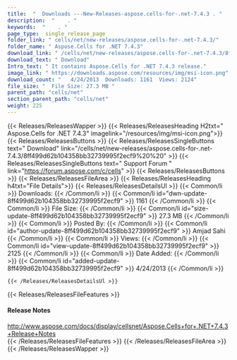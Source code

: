 ```yaml
---
title:  "  Downloads ---New-Releases-aspose.cells-for-.net-7.4.3 . " 
description:  "    . " 
keywords:  "    . " 
page_type:  single_release_page
folder_link: " cells/net/new-releases/aspose.cells-for-.net-7.4.3/"
folder_name: " Aspose.Cells for .NET 7.4.3"
download_link: " /cells/net/new-releases/aspose.cells-for-.net-7.4.3/8ff499d62b104358bb32739995f2ecf9"
download_text: " Download"
Intro_text: " It contains Aspose.Cells for .NET 7.4.3 release."
image_link: " https://downloads.aspose.com/resources/img/msi-icon.png"
download_count: "   4/24/2013  Downloads: 1161  Views: 2124"
file_size: "  File Size: 27.3 MB "
parent_path: "cells/net"
section_parent_path: "cells/net"
weight: 225 
---
```


{{< Releases/ReleasesWapper >}}
  {{< Releases/ReleasesHeading H2txt=" Aspose.Cells for .NET 7.4.3" imagelink="/resources/img/msi-icon.png">}}
  {{< Releases/ReleasesButtons >}}
    {{< Releases/ReleasesSingleButtons text=" Download" link="/cells/net/new-releases/aspose.cells-for-.net-7.4.3/8ff499d62b104358bb32739995f2ecf9%20%20" >}}
    {{< Releases/ReleasesSingleButtons text=" Support Forum " link="https://forum.aspose.com/c/cells" >}}
  {{< Releases/ReleasesButtons >}}
  {{< Releases/ReleasesFileArea >}}
    {{< Releases/ReleasesHeading h4txt="File Details">}}
    {{< Releases/ReleasesDetailsUl >}}
            {{< Common/li  >}} Downloads: {{< /Common/li >}} 
      {{< Common/li id="dwn-update-8ff499d62b104358bb32739995f2ecf9" >}} 1161 {{< /Common/li >}} 
      {{< Common/li  >}} File Size: {{< /Common/li >}} 
      {{< Common/li id="size-update-8ff499d62b104358bb32739995f2ecf9" >}} 27.3 MB {{< /Common/li >}} 
      {{< Common/li  >}} Posted By: {{< /Common/li >}} 
      {{< Common/li id="author-update-8ff499d62b104358bb32739995f2ecf9" >}} Amjad Sahi {{< /Common/li >}} 
      {{< Common/li  >}} Views: {{< /Common/li >}} 
      {{< Common/li id="view-update-8ff499d62b104358bb32739995f2ecf9" >}} 2125 {{< /Common/li >}} 
      {{< Common/li  >}} Date Added: {{< /Common/li >}} 
      {{< Common/li id="added-update-8ff499d62b104358bb32739995f2ecf9" >}} 4/24/2013 {{< /Common/li >}} 

    {{< /Releases/ReleasesDetailsUl >}}

  {{< Releases/ReleasesFileFeatures >}}
      <h4>Release Notes</h4><div><a href="http://www.aspose.com/docs/display/cellsnet/Aspose.Cells+for+.NET+7.4.3+Release+Notes">http://www.aspose.com/docs/display/cellsnet/Aspose.Cells+for+.NET+7.4.3+Release+Notes</a></div>
  {{< /Releases/ReleasesFileFeatures >}}
 {{< /Releases/ReleasesFileArea >}}
{{< /Releases/ReleasesWapper >}}


